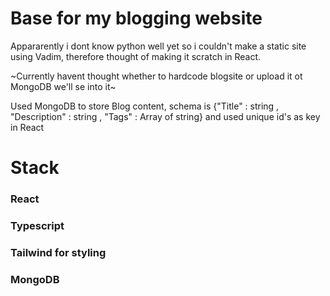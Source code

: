 # Base for my blogging website

Appararently i dont know python well yet so i couldn't make 
a static site using Vadim, therefore thought of making it scratch
in React.

~Currently havent thought whether to hardcode blogsite  or upload it ot MongoDB
we'll se into it~

Used MongoDB to store Blog content, schema is {"Title" : string , "Description" : string , "Tags" : Array of string}
and used unique id's as key in React

# Stack

### React
### Typescript
### Tailwind for styling
### MongoDB
